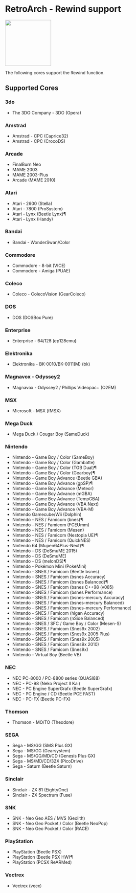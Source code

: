 #  RetroArch - Rewind support

<img src="../../../wiki_images/logos/retroarch-logo.png" width="150">

The following cores support the Rewind function.

## Supported Cores

### 3do

- The 3DO Company - 3DO (Opera)

### Amstrad

- Amstrad - CPC (Caprice32)
- Amstrad - CPC (CrocoDS)

### Arcade

- FinalBurn Neo
- MAME 2003
- MAME 2003-Plus
- Arcade (MAME 2010)

### Atari

- Atari - 2600 (Stella)
- Atari - 7800 (ProSystem)
- Atari - Lynx (Beetle Lynx)¶
- Atari - Lynx (Handy)

### Bandai

- Bandai - WonderSwan/Color

### Commodore

- Commodore - 8-bit (VICE)
- Commodore - Amiga (PUAE)

### Coleco

- Coleco - ColecoVision (GearColeco)

### DOS

- DOS (DOSBox Pure)

### Enterprise

- Enterprise - 64/128 (ep128emu)

### Elektronika

- Elektronika - BK-0010/BK-0011(M) (bk)

### Magnavox - Odyssey2

- Magnavox - Odyssey2 / Phillips Videopac+ (O2EM)

### MSX

- Microsoft - MSX (fMSX)

### Mega Duck

- Mega Duck / Cougar Boy (SameDuck)

### Nintendo

- Nintendo - Game Boy / Color (SameBoy)
- Nintendo - Game Boy / Color (Gambatte)
- Nintendo - Game Boy / Color (TGB Dual)¶
- Nintendo - Game Boy / Color (Gearboy)¶
- Nintendo - Game Boy Advance (Beetle GBA)
- Nintendo - Game Boy Advance (gpSP)¶
- Nintendo - Game Boy Advance (Meteor)
- Nintendo - Game Boy Advance (mGBA)
- Nintendo - Game Boy Advance (TempGBA)
- Nintendo - Game Boy Advance (VBA Next)
- Nintendo - Game Boy Advance (VBA-M)
- Nintendo Gamecube/Wii (Dolphin)
- Nintendo - NES / Famicom (bnes)¶
- Nintendo - NES / Famicom (FCEUmm)
- Nintendo - NES / Famicom (Mesen)
- Nintendo - NES / Famicom (Nestopia UE)¶
- Nintendo - NES / Famicom (QuickNES)
- Nintendo 64 (Mupen64Plus-Next)¶
- Nintendo - DS (DeSmuME 2015)
- Nintendo - DS (DeSmuME)
- Nintendo - DS (melonDS)¶
- Nintendo - Pokémon Mini (PokeMini)
- Nintendo - SNES / Famicom (Beetle bsnes)
- Nintendo - SNES / Famicom (bsnes Accuracy)
- Nintendo - SNES / Famicom (bsnes Balanced)¶
- Nintendo - SNES / Famicom (bsnes C++98 (v085)
- Nintendo - SNES / Famicom (bsnes Performance)
- Nintendo - SNES / Famicom (bsnes-mercury Accuracy)
- Nintendo - SNES / Famicom (bsnes-mercury Balanced)
- Nintendo - SNES / Famicom (bsnes-mercury Performance)
- Nintendo - SNES / Famicom (higan Accuracy)
- Nintendo - SNES / Famicom (nSide Balanced)
- Nintendo - SNES / SFC / Game Boy / Color (Mesen-S)
- Nintendo - SNES / Famicom (Snes9x 2002)
- Nintendo - SNES / Famicom (Snes9x 2005 Plus)
- Nintendo - SNES / Famicom (Snes9x 2005)
- Nintendo - SNES / Famicom (Snes9x 2010)
- Nintendo - SNES / Famicom (Snes9x)
- Nintendo - Virtual Boy (Beetle VB)

### NEC

- NEC PC-8000 / PC-8800 series (QUASI88)
- NEC - PC-98 (Neko Project II Kai)
- NEC - PC Engine SuperGrafx (Beetle SuperGrafx)
- NEC - PC Engine / CD (Beetle PCE FAST)
- NEC - PC-FX (Beetle PC-FX)

### Thomson

- Thomson - MO/TO (Theodore)

### SEGA

- Sega - MS/GG (SMS Plus GX)
- Sega - MS/GG (Gearsystem)
- Sega - MS/GG/MD/CD (Genesis Plus GX)
- Sega - MS/MD/CD/32X (PicoDrive)
- Sega - Saturn (Beetle Saturn)

### Sinclair

- Sinclair - ZX 81 (EightyOne)
- Sinclair - ZX Spectrum (Fuse)

### SNK

- SNK - Neo Geo AES / MVS (Geolith)
- SNK - Neo Geo Pocket / Color (Beetle NeoPop)
- SNK - Neo Geo Pocket / Color (RACE)

### PlayStation

- PlayStation (Beetle PSX)
- PlayStation (Beetle PSX HW)¶
- PlayStation (PCSX ReARMed)

### Vectrex

- Vectrex (vecx)
